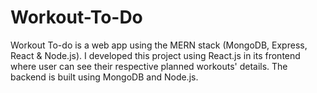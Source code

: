 # Workout-To-Do
Workout To-do is a web app using the MERN stack (MongoDB, Express, React &amp; Node.js). I developed this project using React.js in its frontend where user can see their respective planned workouts' details. The backend is built using MongoDB and Node.js.

